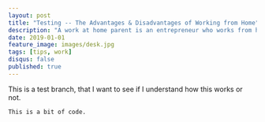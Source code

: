```yaml
---
layout: post
title: "Testing -- The Advantages & Disadvantages of Working from Home"
description: "A work at home parent is an entrepreneur who works from home and integrates parenting into his or her business activities."
date: 2019-01-01
feature_image: images/desk.jpg
tags: [tips, work]
disqus: false
published: true
---
```


This is a test branch, that I want to see if I understand how this works or not.

```
This is a bit of code. 
```
